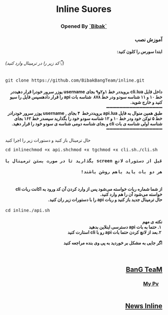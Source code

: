 <h1><p align="center"><stronge>Inline Suores</stronge>
<h3><p align="center">Opened By <a href="https://telegram.me/Bibak_BG"> `Bibak` </a>


<h3 dir="rtl"> آموزش نصب
</h3>
<h4 dir="rtl"> ابتدا سورس را کلون کنید:</h4>
<h6>(کد زیر را در ترمینال وارد کنید👇)</h6>
<pre>
<span>git clone https://github.com/BibakBangTeam/inline.git</span>
</pre>
<h4 dir="rtl">داخل فایل cli.lua برویددر خط ۱و۲و۹ بجای username یوزر سرور خودرا قرار دهیددر خط ۱۰ و ۱۱ شناسه سودو ودر خط ۸۷۸  شناسه بات api را قرار دادهسپس فایل را سیو کنید و خارج شوید.<br>➖➖➖➖➖➖➖➖➖➖➖➖➖➖➖➖➖<br>طبق همین منوال به فایل api.lua برویددرخط  ۴ بجای , username یوزر سرور خودرادر خط ۵ توکن خود ودر خط ۱۰ و ۱۲ شناسه سودو خود را بگذارید سپسدر خط ۱۶۲ بجای شناسه اولی شناسه ی بات cli و بجای شناسه دومی شناسه ی سودو خود را قرار دهید.<br>➖➖➖➖➖➖➖➖➖➖➖➖➖➖➖➖➖<br></h4>حال ترمینال باز کنید و دستورات زیر را اجرا کنید<pre><span>cd inline</span><span>chmod +x api.sh</span><span>chmod +x tg</span><span>chmod +x cli.sh</span><span>./cli.sh</span><h4 dir="rtl">قبل از دستورات لانچ screen بگذارید تا در صورت بستن ترمینال بات ها روشن بمونند<h4 dir="rtl">هر دو بات باید باهم روشن باشند!</pre>
<h4 dir="rtl">از شما شماره ربات خواسته می‌شود پس از وارد کردن آن کد ورود به اکانت ربات cli خواسته می‌شود آن را هم وارد کنید.<br>حال ترمینال جدید باز کنید و ربات api را با دستورات زیر ران کنید.</h4><pre><span>cd inline</span><span>./api.sh</span>
</pre>
<h4 dir="rtl"> نکته ی مهم<br> ۱. حتما به بات api دسترسی اینلاین بدهید<br> ۲.بعد از لانچ کردن حتما بات api رو با cli استارت کنید<span/><br><br>اگر جایی به مشکل بر خوردید به پی وی بنده مراجعه کنید<br> </h4> <h2 dir="rtl"><a href="https://telegram.me/BanG_TeaM">BanG TeaM</a><br> <h3 dir="rtl">   <a href="https://telegram.me/bibak_BG">My Pv </a><br> <h2 dir="rtl"> <a href="https://telegram.me/Sudo_BanG">News Inline</a>
